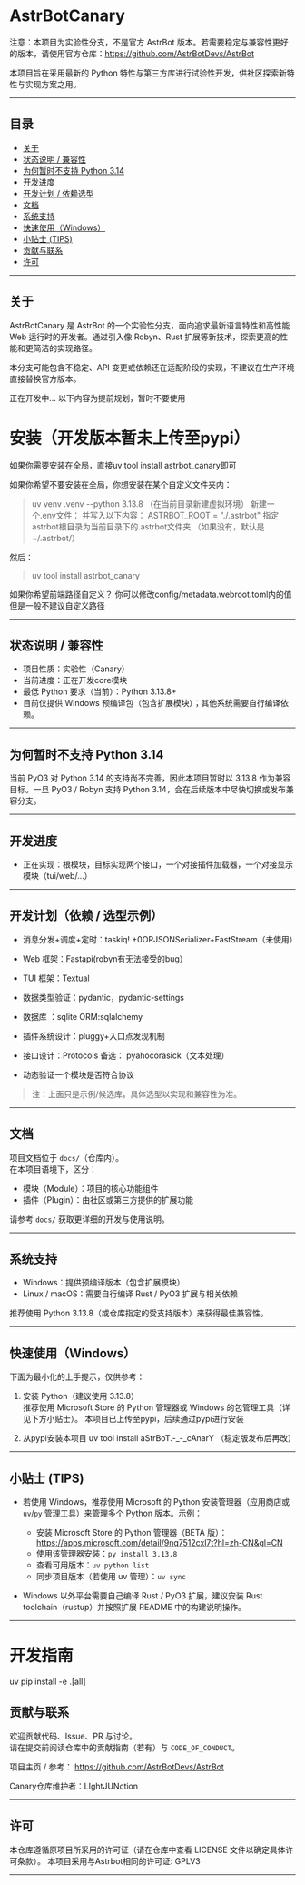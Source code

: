 # AstrBotCanary

注意：本项目为实验性分支，不是官方 AstrBot 版本。若需要稳定与兼容性更好的版本，请使用官方仓库：https://github.com/AstrBotDevs/AstrBot

本项目旨在采用最新的 Python 特性与第三方库进行试验性开发，供社区探索新特性与实现方案之用。

---

## 目录
- [关于](#关于)
- [状态说明 / 兼容性](#状态说明--兼容性)
- [为何暂时不支持 Python 3.14](#为何暂时不支持-python-314)
- [开发进度](#开发进度)
- [开发计划 / 依赖选型](#开发计划--依赖选型)
- [文档](#文档)
- [系统支持](#系统支持)
- [快速使用（Windows）](#快速使用windows)
- [小贴士 (TIPS)](#小贴士-tips)
- [贡献与联系](#贡献与联系)
- [许可](#许可)

---

## 关于
AstrBotCanary 是 AstrBot 的一个实验性分支，面向追求最新语言特性和高性能 Web 运行时的开发者。通过引入像 Robyn、Rust 扩展等新技术，探索更高的性能和更简洁的实现路径。

本分支可能包含不稳定、API 变更或依赖还在适配阶段的实现，不建议在生产环境直接替换官方版本。

正在开发中... 以下内容为提前规划，暂时不要使用

# 安装（开发版本暂未上传至pypi）
如果你需要安装在全局，直接uv tool install astrbot_canary即可

如果你希望不要安装在全局，你想安装在某个自定义文件夹内：
> uv venv .venv --python 3.13.8 （在当前目录新建虚拟环境）
新建一个.env文件：
并写入以下内容：
ASTRBOT_ROOT = "./.astrbot"
指定astrbot根目录为当前目录下的.astrbot文件夹
（如果没有，默认是~/.astrbot/）

然后：
> uv tool install astrbot_canary

如果你希望前端路径自定义？
你可以修改config/metadata.webroot.toml内的值
但是一般不建议自定义路径


---

## 状态说明 / 兼容性
- 项目性质：实验性（Canary）
- 当前进度：正在开发core模块
- 最低 Python 要求（当前）：Python 3.13.8+
- 目前仅提供 Windows 预编译包（包含扩展模块）；其他系统需要自行编译依赖。

---

## 为何暂时不支持 Python 3.14
当前 PyO3 对 Python 3.14 的支持尚不完善，因此本项目暂时以 3.13.8 作为兼容目标。一旦 PyO3 / Robyn 支持 Python 3.14，会在后续版本中尽快切换或发布兼容分支。

---

## 开发进度
- 正在实现：根模块，目标实现两个接口，一个对接插件加载器，一个对接显示模块（tui/web/...）

---

## 开发计划（依赖 / 选型示例）
- 消息分发+调度+定时：taskiq! +0ORJSONSerializer+FastStream（未使用）
- Web 框架：Fastapi(robyn有无法接受的bug）
- TUI 框架：Textual
- 数据类型验证：pydantic，pydantic-settings
- 数据库 ：sqlite
ORM:sqlalchemy
- 插件系统设计：pluggy+入口点发现机制
- 接口设计：Protocols
备选：
pyahocorasick（文本处理）

- 动态验证一个模块是否符合协议


> 注：上面只是示例/候选库，具体选型以实现和兼容性为准。

---

## 文档
项目文档位于 `docs/`（仓库内）。  
在本项目语境下，区分：
- 模块（Module）：项目的核心功能组件
- 插件（Plugin）：由社区或第三方提供的扩展功能

请参考 `docs/` 获取更详细的开发与使用说明。

---

## 系统支持
- Windows：提供预编译版本（包含扩展模块）
- Linux / macOS：需要自行编译 Rust / PyO3 扩展与相关依赖

推荐使用 Python 3.13.8（或仓库指定的受支持版本）来获得最佳兼容性。

---

## 快速使用（Windows）
下面为最小化的上手提示，仅供参考：

1. 安装 Python（建议使用 3.13.8）  
   推荐使用 Microsoft Store 的 Python 管理器或 Windows 的包管理工具（详见下方小贴士）。
本项目已上传至pypi，后续通过pypi进行安装


2. 从pypi安装本项目
uv tool install aStrBoT.-_-_cAnarY
（稳定版发布后再改）
---

## 小贴士 (TIPS)
- 若使用 Windows，推荐使用 Microsoft 的 Python 安装管理器（应用商店或 `uv`/`py` 管理工具）来管理多个 Python 版本。示例：  
  - 安装 Microsoft Store 的 Python 管理器（BETA 版）：https://apps.microsoft.com/detail/9nq7512cxl7t?hl=zh-CN&gl=CN  
  - 使用该管理器安装：`py install 3.13.8`
  - 查看可用版本：`uv python list`
  - 同步项目版本（若使用 uv 管理）：`uv sync`

- Windows 以外平台需要自己编译 Rust / PyO3 扩展，建议安装 Rust toolchain（rustup）并按照扩展 README 中的构建说明操作。

---

# 开发指南
uv pip install -e .[all]


## 贡献与联系
欢迎贡献代码、Issue、PR 与讨论。  
请在提交前阅读仓库中的贡献指南（若有）与 `CODE_OF_CONDUCT`。

项目主页 / 参考： https://github.com/AstrBotDevs/AstrBot  


Canary仓库维护者：LIghtJUNction

---

## 许可
本仓库遵循原项目所采用的许可证（请在仓库中查看 LICENSE 文件以确定具体许可条款）。
本项目采用与Astrbot相同的许可证:
GPLV3

---

